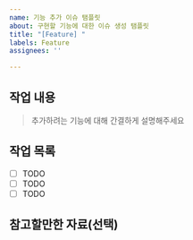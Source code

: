 ```yaml
---
name: 기능 추가 이슈 탬플릿
about: 구현할 기능에 대한 이슈 생성 탬플릿
title: "[Feature] "
labels: Feature
assignees: ''

---
```


## 작업 내용

> 추가하려는 기능에 대해 간결하게 설명해주세요

## 작업 목록

- [ ] TODO
- [ ] TODO
- [ ] TODO

## 참고할만한 자료(선택)
